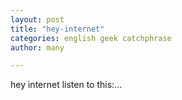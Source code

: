 ```yaml
---
layout: post
title: "hey-internet"
categories: english geek catchphrase
author: many

---
```


hey internet listen to this:...
